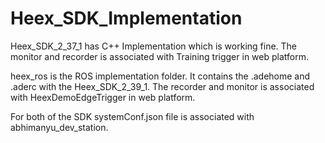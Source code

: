 # Heex_SDK_Implementation
 
Heex_SDK_2_37_1 has C++ Implementation which is working fine.  The monitor and recorder is associated with Training trigger in web platform.

heex_ros is the ROS implementation folder. It contains the .adehome and .aderc with the Heex_SDK_2_39_1. The recorder and monitor is associated with HeexDemoEdgeTrigger in web platform.

For both of the SDK systemConf.json file is associated with abhimanyu_dev_station.
